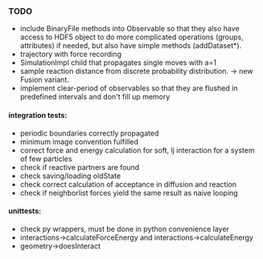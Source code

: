 ### TODO
* include BinaryFile methods into Observable so that they also have access to HDF5 object to do more complicated operations (groups, attributes) if needed, but also have simple methods (addDataset*).
* trajectory with force recording
* SimulationImpl child that propagates single moves with a=1
* sample reaction distance from discrete probability distribution. -> new Fusion variant.
* implement clear-period of observables so that they are flushed in predefined intervals and don't fill up memory

#### integration tests:
* periodic boundaries correctly propagated
* minimum image convention fulfilled
* correct force and energy calculation for soft, lj interaction for a system of few particles
* check if reactive partners are found
* check saving/loading oldState
* check correct calculation of acceptance in diffusion and reaction
* check if neighborlist forces yield the same result as naive looping

#### unittests:
* check py wrappers, must be done in python convenience layer
* interactions->calculateForceEnergy and interactions->calculateEnergy
* geometry->doesInteract
